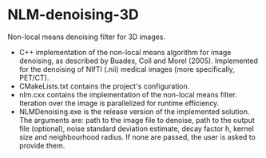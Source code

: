 # NLM-denoising-3D
Non-local means denoising filter for 3D images.

- C++ implementation of the non-local means algorithm for image denoising, as described by Buades, Coll and Morel (2005). Implemented for the denoising of NIfTI (.nii) medical images (more specifically, PET/CT).
- CMakeLists.txt contains the project's configuration.
- nlm.cxx contains the implementation of the non-local means filter. Iteration over the image is parallelized for runtime efficiency.
- NLMDenoising.exe is the release version of the implemented solution. The arguments are: path to the image file to denoise, path to the output file (optional), noise standard deviation estimate, decay factor h, kernel size and neighbourhood radius. If none are passed, the user is asked to provide them. 

